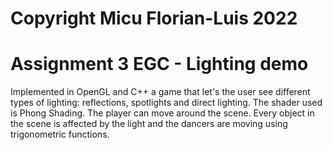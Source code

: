 # Copyright Micu Florian-Luis 2022

# Assignment 3 EGC - Lighting demo

Implemented in OpenGL and C++ a game that let's the user see different types of lighting: reflections, spotlights and direct lighting. The shader used is Phong Shading. The player can move around the scene. Every object in the scene is affected by the light and the dancers are moving using trigonometric functions. 
